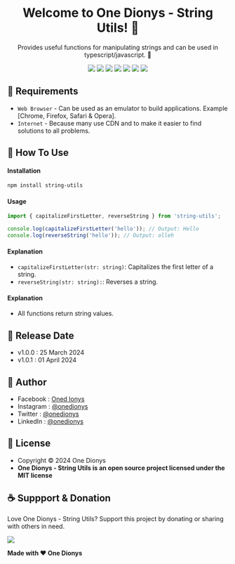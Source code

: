 <h1 align="center">Welcome to One Dionys - String Utils! 👋 </h1>

<p align="center">Provides useful functions for manipulating strings and can be used in typescript/javascript. 💖 </p>

<p align="center">
<img src="https://img.shields.io/github/contributors/onedionys/onedionys-string-utils?style=flat-square">
<img src="https://img.shields.io/github/issues/onedionys/onedionys-string-utils?style=flat-square">
<img src="https://img.shields.io/github/stars/onedionys/onedionys-string-utils?style=flat-square"> 
<img src="https://img.shields.io/github/forks/onedionys/onedionys-string-utils?style=flat-square">
<img src="https://img.shields.io/github/last-commit/onedionys/onedionys-string-utils.svg?style=flat-square">
<img src="https://img.shields.io/github/languages/code-size/onedionys/onedionys-string-utils?style=flat-square">
<img src="https://img.shields.io/github/license/onedionys/onedionys-string-utils?style=flat-square">
</p>

## 💾 Requirements

* `Web Browser` - Can be used as an emulator to build applications. Example [Chrome, Firefox, Safari & Opera].
* `Internet` - Because many use CDN and to make it easier to find solutions to all problems.

## 🎯 How To Use

#### Installation

```bash
npm install string-utils
```

#### Usage

```typescript
import { capitalizeFirstLetter, reverseString } from 'string-utils';

console.log(capitalizeFirstLetter('hello')); // Output: Hello
console.log(reverseString('hello')); // Output: olleh
```

#### Explanation

* `capitalizeFirstLetter(str: string)`: Capitalizes the first letter of a string.
* `reverseString(str: string):`: Reverses a string.

#### Explanation

* All functions return string values.

## 📆 Release Date

* v1.0.0 : 25 March 2024
* v1.0.1 : 01 April 2024

## 🧑 Author

* Facebook : <a href="https://www.facebook.com/theonedionys"> Oned Ionys</a>
* Instagram : <a href="https://www.instagram.com/onedionys/"> @onedionys</a>
* Twitter : <a href="https://twitter.com/onedionys"> @onedionys</a>
* LinkedIn :  <a href="https://www.linkedin.com/in/onedionys/"> @onedionys</a>

## 📝 License

* Copyright © 2024 One Dionys
* **One Dionys - String Utils is an open source project licensed under the MIT license**

## ☕️ Suppport & Donation

Love One Dionys - String Utils? Support this project by donating or sharing with others in need.

<a href="https://www.buymeacoffee.com/onedionys"><img src="https://img.shields.io/badge/Buy_Me_A_Coffee-FFDD00?style=for-the-badge&logo=buy-me-a-coffee&logoColor=black"/> </a>

**Made with ❤️ One Dionys**
